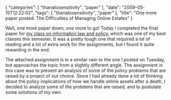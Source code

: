 {
    "categories": [
        "thanatosensitivity", 
        "paper"
    ], 
    "date": "2009-05-15T12:22:02", 
    "tags": [
        "thanatosensitivity", 
        "paper"
    ], 
    "title": "One more paper posted: The Difficulties of Managing Online Estates"
}

Well, one more paper down, one more to go! Today I completed the final paper for <a href="http://courses.ischool.berkeley.edu/i205/s09/index.html" target="_blank">my class on information law and policy</a>, which was one of my best classes this semester. It was a pretty tough one that required a <i>lot</i> of reading and a lot of extra work for the assignments, but I found it quite rewarding in the end. 

The attached assignment is in a similar vein to the one I posted on Tuesday, but approaches the topic from a slightly different angle. The assignment in this case was to present an analysis of some of the policy problems that are raised by a project of our choice. Since I had already done a lot of thinking about the policy implications of how we handle online assets after a death, I decided to analyze some of the problems that are raised, and to postulate some solutions of my own.
<!--break-->

